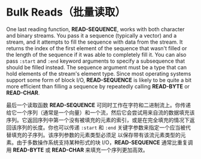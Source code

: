 # Bulk Reads（批量读取）

One last reading function, **READ-SEQUENCE**, works with both character
and binary streams. You pass it a sequence (typically a vector) and a
stream, and it attempts to fill the sequence with data from the
stream. It returns the index of the first element of the sequence that
wasn't filled or the length of the sequence if it was able to
completely fill it. You can also pass `:start` and `:end` keyword
arguments to specify a subsequence that should be filled instead. The
sequence argument must be a type that can hold elements of the
stream's element type. Since most operating systems support some form
of block I/O, **READ-SEQUENCE** is likely to be quite a bit more efficient
than filling a sequence by repeatedly calling **READ-BYTE** or **READ-CHAR**.

最后一个读取函数 **READ-SEQUENCE**
可同时工作在字符和二进制流上。你传递给它一个序列（通常是一个向量）和一个流，然后它会尝试用来自流的数据填充该序列。它返回序列中第一个没有被填充的元素的索引，或是在完全填充的情况下返回该序列的长度。你也可以传递
`:start` 和 `:end`
关键字参数来指定一个应当被代替填充的子序列。该序列参数的元素类型必须足
以保存带有该流元素类型的元素。由于多数操作系统支持某种形式的块
I/O，**READ-SEQUENCE** 通常比重复调用
**READ-BYTE** 或 **READ-CHAR** 来填充一个序列更加高效。
